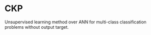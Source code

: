 # CKP
Unsupervised learning method over ANN for multi-class classification problems without output target.
